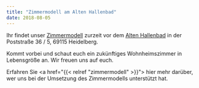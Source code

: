 ```yaml
---
title: "Zimmermodell am Alten Hallenbad"
date: 2018-08-05
---
```


Ihr findet unser [Zimmermodell](/zimmermodell) zurzeit vor
dem [Alten Hallenbad](http://www.alteshallenbad.de/) in der Poststraße
36 / 5, 69115 Heidelberg.

Kommt vorbei und schaut euch ein zukünftiges Wohnheimszimmer in
Lebensgröße an. Wir freuen uns auf euch.

Erfahren Sie <a href="{{< relref "zimmermodell" >}}"> hier</a> mehr darüber, wer uns bei der Umsetzung des Zimmermodells unterstützt hat.
